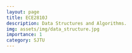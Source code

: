 ```yaml
---
layout: page
title: ECE2810J
description: Data Structures and Algorithms.
img: assets/img/data_structure.jpg
importance: 1
category: SJTU
---
```


<!-- <div class="card-body">
  <h3 class="card-little text-lowercase">
    Basic Info
  </h3>
  <ul class="items">
    <li>
      <span class="item">{{ item }}</span>
    </li>
  </ul>
</div> -->